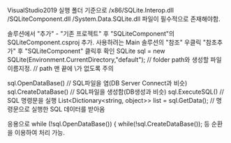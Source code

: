 VisualStudio2019
실행 폴더 기준으로
/x86/SQLite.Interop.dll
/SQLiteComponent.dll
/System.Data.SQLite.dll
파일이 필수적으로 존재해야함.


솔루션에서 "추가" - "기존 프로젝트" 후 "SQLiteComponent"의 SQLiteComponent.csproj 추가.
사용하려는 Main 솔루션의 "참조" 우클릭 "참초추가" 후 "SQLiteComponent" 클릭후 확인
SQLite sql = new SQLite(Environment.CurrentDirectory,"default"); // folder path와 생성할 파일이름지정.
// path 맨 끝에 \가 없도록 주의


sql.OpenDataBase() // SQL파일을 염(DB Server Connect과 비슷)
sql.CreateDataBase() // SQL파일을 생성함(DB생성과 비슷)
sql.ExecuteSQL() // SQL 명령문을 실행
List<Dictionary<string, object>> list = sql.GetData(); // 명령문으로 실행한 SQL 데이터를 받아옴


응용으로
while (!sql.OpenDataBase())
            {
                while(!sql.CreateDataBase());
등 순환을 이용하여 처리 가능.